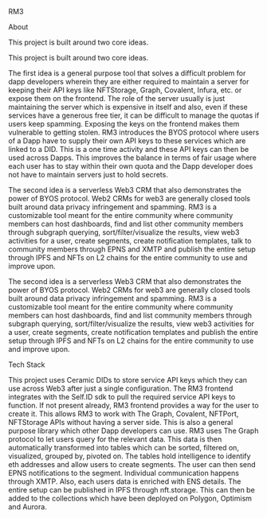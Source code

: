 RM3

About

This project is built around two core ideas.

This project is built around two core ideas.

The first idea is a general purpose tool that solves a difficult problem for dapp developers wherein they are either required to maintain a server for keeping their API keys like NFTStorage, Graph, Covalent, Infura, etc. or expose them on the frontend. The role of the server usually is just maintaining the server which is expensive in itself and also, even if these services have a generous free tier, it can be difficult to manage the quotas if users keep spamming. Exposing the keys on the frontend makes them vulnerable to getting stolen. RM3 introduces the BYOS protocol where users of a Dapp have to supply their own API keys to these services which are linked to a DID. This is a one time activity and these API keys can then be used across Dapps. This improves the balance in terms of fair usage where each user has to stay within their own quota and the Dapp developer does not have to maintain servers just to hold secrets.

The second idea is a serverless Web3 CRM that also demonstrates the power of BYOS protocol. Web2 CRMs for web3 are generally closed tools built around data privacy infringement and spamming. RM3 is a customizable tool meant for the entire community where community members can host dashboards, find and list other community members through subgraph querying, sort/filter/visualize the results, view web3 activities for a user, create segments, create notification templates, talk to community members through EPNS and XMTP and publish the entire setup through IPFS and NFTs on L2 chains for the entire community to use and improve upon.

The second idea is a serverless Web3 CRM that also demonstrates the power of BYOS protocol. Web2 CRMs for web3 are generally closed tools built around data privacy infringement and spamming. RM3 is a customizable tool meant for the entire community where community members can host dashboards, find and list community members through subgraph querying, sort/filter/visualize the results, view web3 activities for a user, create segments, create notification templates and publish the entire setup through IPFS and NFTs on L2 chains for the entire community to use and improve upon.

Tech Stack

This project uses Ceramic DIDs to store service API keys which they can use across Web3 after just a single configuration. The RM3 frontend integrates with the Self.ID sdk to pull the required service API keys to function. If not present already, RM3 frontend provides a way for the user to create it. This allows RM3 to work with The Graph, Covalent, NFTPort, NFTStorage APIs without having a server side. This is also a general purpose library which other Dapp developers can use. RM3 uses The Graph protocol to let users query for the relevant data. This data is then automatically transformed into tables which can be sorted, filtered on, visualized, grouped by, pivoted on. The tables hold intelligence to identify eth addresses and allow users to create segments. The user can then send EPNS notifications to the segment. Individual communication happens through XMTP. Also, each users data is enriched with ENS details. The entire setup can be published in IPFS through nft.storage. This can then be added to the collections which have been deployed on Polygon, Optimism and Aurora.
